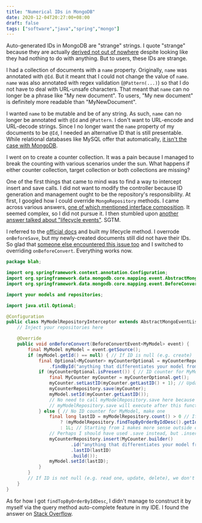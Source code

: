 ```yaml
---
title: "Numerical IDs in MongoDB"
date: 2020-12-04T20:27:00+08:00
draft: false
tags: ["software","java","spring","mongo"]
---
```

Auto-generated IDs in MongoDB are "strange" strings. I quote "strange" because they are actually [derived not out of nowhere](https://stackoverflow.com/questions/5817795/how-are-mongodbs-objectids-generated) despite looking like they had nothing to do with anything. But to users, these IDs are strange.

I had a collection of documents with a `name` property. Originally, `name` was annotated with `@Id`. But it meant that I could not change the value of `name`. `name` was also annotated with regex validation (`@Pattern(...)`) so that I do not have to deal with URL-unsafe characters. That meant that `name` can no longer be a phrase like "My new document". To users, "My new document" is definitely more readable than "MyNewDocument".

I wanted `name` to be mutable and be of any string. As such, `name` can no longer be annotated with `@Id` and `@Pattern`. I don't want to URL-encode and URL-decode strings. Since I no longer want the `name` property of my documents to be `@Id`, I needed an alternative ID that is still presentable. While relational databases like MySQL offer that automatically, [it isn't the case with MongoDB](https://stackoverflow.com/questions/38084238/mongodb-second-id-field-with-auto-increment).

I went on to create a counter collection. It was a pain because I managed to break the counting with various scenarios under the sun. What happens if either counter collection, target collection or both collections are missing?

One of the first things that came to mind was to find a way to intercept insert and save calls. I did not want to modify the controller because ID generation and management ought to be the repository's responsibility. At first, I googled how I could override `MongoRepository` methods. I came across various answers, [one of which mentioned interface composition](https://medium.com/clarityai-engineering/overriding-default-methods-of-spring-mongorepository-e7ca6a637132). It seemed complex, so I did not pursue it. I then stumbled upon [another answer talked about "lifecycle events"](https://stackoverflow.com/questions/43648479/change-or-override-default-behavior-of-mongorepository-savedocument). SGTM.

I referred to the [official docs](https://docs.spring.io/spring-data/mongodb/docs/current/reference/html/#mongodb.mapping-usage.events) and built my lifecycle method. I overrode `onBeforeSave`, but my newly-created documents still did not have their IDs. So glad that [someone else encountered this issue too](https://stackoverflow.com/questions/49536371/onbeforesave-gets-called-but-nothing-happens) and I switched to overriding `onBeforeConvert`. Everything works now.

```java
package blah;

import org.springframework.context.annotation.Configuration;
import org.springframework.data.mongodb.core.mapping.event.AbstractMongoEventListener;
import org.springframework.data.mongodb.core.mapping.event.BeforeConvertEvent;

import your models and repositories;

import java.util.Optional;

@Configuration
public class MyModelRepositoryInterceptor extends AbstractMongoEventListener<MyModel> {
    // Inject your repositories here

    @Override
    public void onBeforeConvert(BeforeConvertEvent<MyModel> event) {
        final MyModel myModel = event.getSource();
        if (myModel.getId() == null) { // If ID is null (e.g. create)
            final Optional<MyCounter> myCounterOptional = myCounterRepository
                .findById("anything that differentiates your model from the rest");
            if (myCounterOptional.isPresent()) { // ID counter for MyModel exists, use it.
                final MyCounter myCounter = myCounterOptional.get();
                myCounter.setLastID(myCounter.getLastID() + 1); // Update new last ID
                myCounterRepository.save(myCounter);
                myModel.setId(myCounter.getLastID());
                // No need to call myModelRepository.save here because we are intercepting this very call.
                // myModelRepository.save will execute after this function returns.
            } else { // No ID counter for MyModel, make one
                final long lastID = myModelRepository.count() > 0 // If collection is empty or does not exist
                    ? (myModelRepository.findTopByOrderByIdDesc().getId() + 1) // Get document with largest ID and add 1 to it.
                    : 1L; // Starting from 1 makes more sense outside of SWE.
                // Perhaps I should have used .save instead, but .insert worked for me too.
                myCounterRepository.insert(MyCounter.builder()
                        .id("anything that differentiates your model from the rest")
                        .lastID(lastID)
                        .build());
                myModel.setId(lastID);
            }
        }
        // If ID is not null (e.g. read one, update, delete), we don't have to count any IDs.
    }
}
```

As for how I got `findTopByOrderByIdDesc`, I didn't manage to construct it by myself via the query method auto-complete feature in my IDE. I found the answer on [Stack Overflow](https://stackoverflow.com/questions/38716936/get-last-created-document-in-mongodb-using-spring-data-repository).

